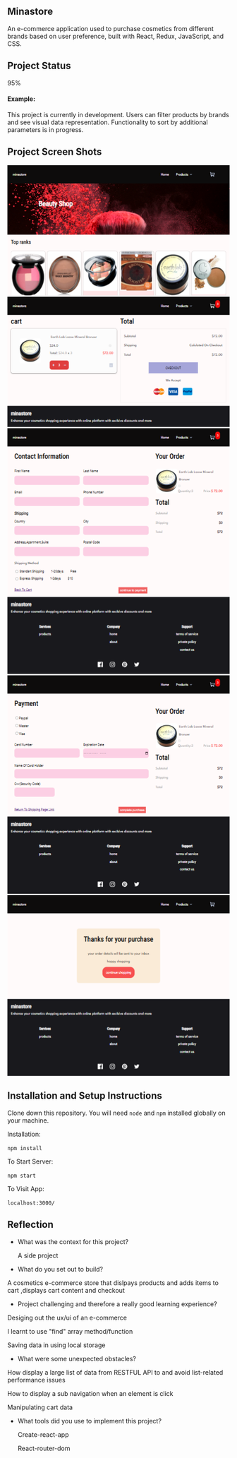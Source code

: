 ## Minastore

An e-commerce application used to purchase cosmetics from different brands based on user preference, built with React, Redux, JavaScript, and CSS.

## Project Status

95%


#### Example:

This project is currently in development. Users can filter products by brands and see visual data representation. Functionality to sort by additional parameters is in progress.

## Project Screen Shots

![image](Capture122.png)
![image](Capture125.png)
![image](Capture126.png)
![image](Capture127.png)
![image](Capture128.png)
## Installation and Setup Instructions

Clone down this repository. You will need `node` and `npm` installed globally on your machine.

Installation:

`npm install`

To Start Server:

`npm start`

To Visit App:

`localhost:3000/`

## Reflection

- What was the context for this project?

  A side project

- What do you set out to build?

A cosmetics e-commerce store that dislpays products and adds items to cart ,displays cart content and checkout

- Project challenging and therefore a really good learning experience?

Desiging out the ux/ui of an e-commerce 

I learnt to use "find" array method/function

Saving data in using local storage


- What were some unexpected obstacles?

How display a large list of data from RESTFUL API to and avoid list-related performance issues

How to display a sub navigation when an element is click

Manipulating cart data

- What tools did you use to implement this project?
 
  Create-react-app

  React-router-dom

 

